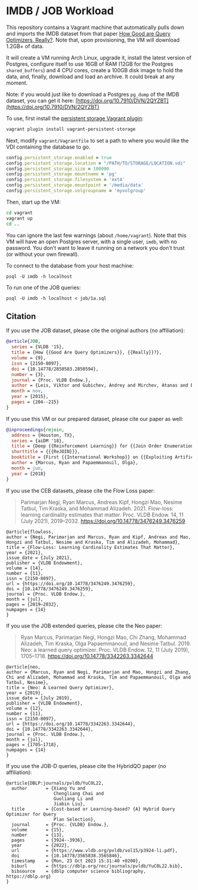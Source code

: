 # IMDB / JOB Workload

This repository contains a Vagrant machine that automatically pulls down and imports the IMDB dataset from that paper [How Good are Query Optimizers, Really?](http://www.vldb.org/pvldb/vol9/p204-leis.pdf). Note that, upon provisioning, the VM will download 1.2GB+ of data.

It will create a VM running Arch Linux, upgrade it, install the latest version of Postgres, configure itself to use 16GB of RAM (12GB for the Postgres `shared_buffers`) and 4 CPU cores, create a 100GB disk image to hold the data, and, finally, download and load an archive. It could break at any moment.

Note: if you would just like to download a Postgres `pg_dump` of the IMDB dataset, you can get it here: [https://doi.org/10.7910/DVN/2QYZBT](https://doi.org/10.7910/DVN/2QYZBT)

To use, first install the [persistent storage Vagrant plugin](https://github.com/kusnier/vagrant-persistent-storage):

```bash
vagrant plugin install vagrant-persistent-storage
```

Next, modify `vagrant/Vagrantfile` to set a path to where you would like the VDI containing the database to go.

```ruby
config.persistent_storage.enabled = true
config.persistent_storage.location = "/PATH/TO/STORAGE/LOCATION.vdi"
config.persistent_storage.size = 100000
config.persistent_storage.mountname = 'pg'
config.persistent_storage.filesystem = 'ext4'
config.persistent_storage.mountpoint = '/media/data'
config.persistent_storage.volgroupname = 'myvolgroup'
```

Then, start up the VM:

```bash
cd vagrant
vagrant up
cd ..
```

You can ignore the last few warnings (about `/home/vagrant`). Note that this VM will have an open Postgres server, with a single user, `imdb`, with no password. You don't want to leave it running on a network you don't trust (or without your own firewall).

To connect to the database from your host machine:
```
psql -U imdb -h localhost
```

To run one of the JOB queries:
```
psql -U imdb -h localhost < job/1a.sql
```

## Citation
If you use the JOB dataset, please cite the original authors (no affiliation):
```bibtex
@article{JOB,
  series = {VLDB '15},
  title = {How {{Good Are Query Optimizers}}, {{Really}}?},
  volume = {9},
  issn = {2150-8097},
  doi = {10.14778/2850583.2850594},
  number = {3},
  journal = {Proc. VLDB Endow.},
  author = {Leis, Viktor and Gubichev, Andrey and Mirchev, Atanas and Boncz, Peter and Kemper, Alfons and Neumann, Thomas},
  month = nov,
  year = {2015},
  pages = {204--215}
}
```

If you use this VM or our prepared dataset, please cite our paper as well:
```bibtex
@inproceedings{rejoin,
  address = {Houston, TX},
  series = {aiDM '18},
  title = {Deep {{Reinforcement Learning}} for {{Join Order Enumeration}}},
  shorttitle = {{{ReJOIN}}},
  booktitle = {First {{International Workshop}} on {{Exploiting Artificial Intelligence Techniques}} for {{Data Management}}},
  author = {Marcus, Ryan and Papaemmanouil, Olga},
  month = jun,
  year = {2018}
}
```

If you use the CEB datasets, please cite the Flow Loss paper:

> Parimarjan Negi, Ryan Marcus, Andreas Kipf, Hongzi Mao, Nesime Tatbul, Tim Kraska, and Mohammad Alizadeh. 2021. Flow-loss: learning cardinality estimates that matter. Proc. VLDB Endow. 14, 11 (July 2021), 2019–2032. https://doi.org/10.14778/3476249.3476259


```
@article{flowloss,
author = {Negi, Parimarjan and Marcus, Ryan and Kipf, Andreas and Mao, Hongzi and Tatbul, Nesime and Kraska, Tim and Alizadeh, Mohammad},
title = {Flow-Loss: Learning Cardinality Estimates That Matter},
year = {2021},
issue_date = {July 2021},
publisher = {VLDB Endowment},
volume = {14},
number = {11},
issn = {2150-8097},
url = {https://doi.org/10.14778/3476249.3476259},
doi = {10.14778/3476249.3476259},
journal = {Proc. VLDB Endow.},
month = {jul},
pages = {2019–2032},
numpages = {14}
}
```

If you use the JOB extended queries, please cite the Neo paper:

> Ryan Marcus, Parimarjan Negi, Hongzi Mao, Chi Zhang, Mohammad Alizadeh, Tim Kraska, Olga Papaemmanouil, and Nesime Tatbul. 2019. Neo: a learned query optimizer. Proc. VLDB Endow. 12, 11 (July 2019), 1705–1718. https://doi.org/10.14778/3342263.3342644


```
@article{neo,
author = {Marcus, Ryan and Negi, Parimarjan and Mao, Hongzi and Zhang, Chi and Alizadeh, Mohammad and Kraska, Tim and Papaemmanouil, Olga and Tatbul, Nesime},
title = {Neo: A Learned Query Optimizer},
year = {2019},
issue_date = {July 2019},
publisher = {VLDB Endowment},
volume = {12},
number = {11},
issn = {2150-8097},
url = {https://doi.org/10.14778/3342263.3342644},
doi = {10.14778/3342263.3342644},
journal = {Proc. VLDB Endow.},
month = {jul},
pages = {1705–1718},
numpages = {14}
}
```

If you use the JOB-D queries, please cite the HybridQO paper (no affiliation):

```
@article{DBLP:journals/pvldb/YuC0L22,
  author       = {Xiang Yu and
                  Chengliang Chai and
                  Guoliang Li and
                  Jiabin Liu},
  title        = {Cost-based or Learning-based? {A} Hybrid Query Optimizer for Query
                  Plan Selection},
  journal      = {Proc. {VLDB} Endow.},
  volume       = {15},
  number       = {13},
  pages        = {3924--3936},
  year         = {2022},
  url          = {https://www.vldb.org/pvldb/vol15/p3924-li.pdf},
  doi          = {10.14778/3565838.3565846},
  timestamp    = {Mon, 23 Oct 2023 15:31:40 +0200},
  biburl       = {https://dblp.org/rec/journals/pvldb/YuC0L22.bib},
  bibsource    = {dblp computer science bibliography, https://dblp.org}
}
```